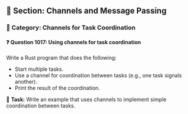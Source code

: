 ## 📘 Section: Channels and Message Passing
### 🔹 Category: Channels for Task Coordination
#### ❓ Question 1017: Using channels for task coordination

Write a Rust program that does the following:

- Start multiple tasks.
- Use a channel for coordination between tasks (e.g., one task signals another).
- Print the result of the coordination.

🔧 **Task:** Write an example that uses channels to implement simple coordination between tasks.
